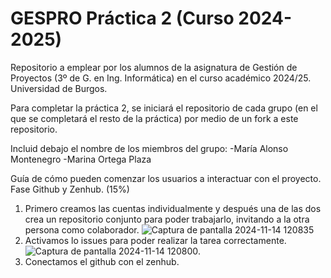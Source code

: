 # GESPRO Práctica 2 (Curso 2024-2025)
Repositorio a emplear por los alumnos de la asignatura de Gestión de Proyectos (3º de G. en Ing. Informática) en el curso académico 2024/25. Universidad de Burgos.

Para completar la práctica 2, se iniciará el repositorio de cada grupo (en el que se completará el resto de la práctica) por medio de un fork a este repositorio.

Incluid debajo el nombre de los miembros del grupo:
-María Alonso Montenegro
-Marina Ortega Plaza

Guía de cómo pueden comenzar los usuarios a interactuar con el proyecto. Fase Github y Zenhub. (15%)
1. Primero creamos las cuentas individualmente y después una de las dos crea un repositorio conjunto para poder trabajarlo, invitando a la otra persona como colaborador.
   ![Captura de pantalla 2024-11-14 120835](https://github.com/user-attachments/assets/7c877802-e2d6-4d9d-b463-78645187cd27)
2. Activamos lo issues para poder realizar la tarea correctamente.
   ![Captura de pantalla 2024-11-14 120800](https://github.com/user-attachments/assets/1266efe4-9aad-4e37-908c-1555cedf11ee).
3. Conectamos el github con el zenhub.



